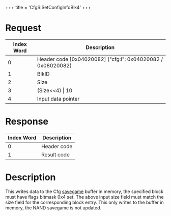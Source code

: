 +++
title = 'CfgS:SetConfigInfoBlk4'
+++

# Request

| Index Word | Description                                                   |
|------------|---------------------------------------------------------------|
| 0          | Header code \[0x04020082\] ("cfg:i": 0x04020082 / 0x08020082) |
| 1          | BlkID                                                         |
| 2          | Size                                                          |
| 3          | (Size\<\<4) \| 10                                             |
| 4          | Input data pointer                                            |

# Response

| Index Word | Description |
|------------|-------------|
| 0          | Header code |
| 1          | Result code |

# Description

This writes data to the Cfg [savegame](Config_Savegame "wikilink")
buffer in memory, the specified block must have flags bitmask 0x4 set.
The above input size field must match the size field for the
corresponding block entry. This only writes to the buffer in memory, the
NAND savegame is not updated.
